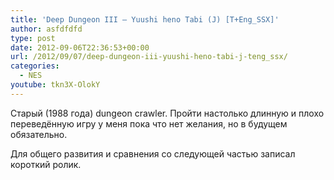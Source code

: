 ```yaml
---
title: 'Deep Dungeon III – Yuushi heno Tabi (J) [T+Eng_SSX]'
author: asfdfdfd
type: post
date: 2012-09-06T22:36:53+00:00
url: /2012/09/07/deep-dungeon-iii-yuushi-heno-tabi-j-teng_ssx/
categories:
  - NES
youtube: tkn3X-OlokY
---
```

Старый (1988 года) dungeon crawler. Пройти настолько длинную и плохо переведённую игру у меня пока что нет желания, но в будущем обязательно.

Для общего развития и сравнения со следующей частью записал короткий ролик.
